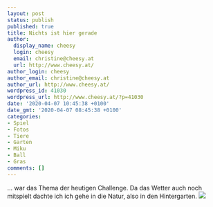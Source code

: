 ```yaml
---
layout: post
status: publish
published: true
title: Nichts ist hier gerade
author:
  display_name: cheesy
  login: cheesy
  email: christine@cheesy.at
  url: http://www.cheesy.at/
author_login: cheesy
author_email: christine@cheesy.at
author_url: http://www.cheesy.at/
wordpress_id: 41030
wordpress_url: http://www.cheesy.at/?p=41030
date: '2020-04-07 10:45:38 +0100'
date_gmt: '2020-04-07 08:45:38 +0100'
categories:
- Spiel
- Fotos
- Tiere
- Garten
- Miku
- Ball
- Gras
comments: []
---
```

... war das Thema der heutigen Challenge. Da das Wetter auch noch mitspielt dachte ich ich gehe in die Natur, also in den Hintergarten.
[![](http://www.cheesy.at/wp-content/uploads/15-Nichts-ist-hier-gerade.jpg)](http://www.cheesy.at/fotos/sonstiges/zoom-challenge/)
